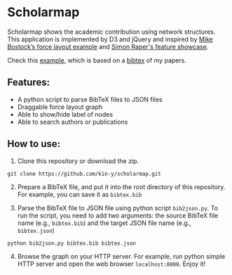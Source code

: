# Scholarmap
Scholarmap shows the academic contribution using network structures.
This application is implemented by D3 and jQuery and inspired by [Mike Bostock’s force layout example](https://bl.ocks.org/mbostock/4062045) and [Simon Raper's feature showcase](http://www.coppelia.io/2014/07/an-a-to-z-of-extra-features-for-the-d3-force-layout/).


Check this [example](http://kin-y.github.io/scholarmap/), which is based on a [bibtex](https://github.com/kin-y/scholarmap/blob/master/bibtex.bib) of my papers.

## Features:
- A python script to parse BibTeX files to JSON files
- Draggable force layout graph
- Able to show/hide label of nodes 
- Able to search authors or publications

## How to use:

1. Clone this repository or download the zip.

  ```git clone https://github.com/kin-y/scholarmap.git```

2. Prepare a BibTeX file, and put it into the root directory of this repository. For example, you can save it as `bibtex.bib`

3. Parse the BibTeX file to JSON file using python script `bib2json.py`. To run the script, you need to add two arguments: the source BibTeX file name (e.g., `bibtex.bib`) and the target JSON file name (e.g., `bibtex.json`)

  ```python bib2json.py bibtex.bib bibtex.json```

4. Browse the graph on your HTTP server. For example, run python simple HTTP server and open the web browser `localhost:8000`. Enjoy it!
